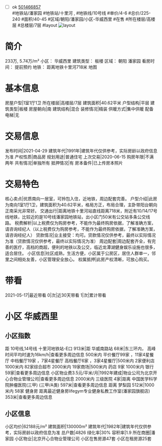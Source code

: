 - [ ] ok [501466857](https://bj.5i5j.com/ershoufang/501466857.html)  
 #地铁站/潘家园 #地铁站/十里河 ,  #地铁线/10号线
#单价/4-6 #总价/225-240 #面积/40-45   #区域/朝阳/潘家园/小区-华威西里 #在售 #所在楼层/高楼层 #总楼层/7层 #layout 
![layout](http://image2a.5i5j.com/bdir/layout/0fdca6aa41994283b7ce7502242537c6.jpg_P5.jpg) 
# 简介 
 233万,  5.74万/m² 
小区： 华威西里
建筑类型： 板楼
区域： 朝阳 潘家园
看房时间： 提前预约
地铁： 距离地铁十里河718米 地图
# 基本信息 
 房屋户型|1室1厅1卫
所在楼层|高楼层/7层
建筑面积|40.62平米
户型结构|平层
建筑类型|板楼
房屋朝向|南
建筑结构|混合
装修情况|精装
供暖方式|集中供暖
配备电梯|无
# 交易信息 
 发布时间|2021-04-29
建筑年代|1991年|建筑年代仅供参考，实际房龄以政府信息为准
产权性质|商品房
规划用途|普通住宅
上次交易|2020-06-15
购房年限|不满两年
共有情况|单独所有
抵押情况|有
房本备件|已上传房本照片
# 交易特色 
 核心卖点|优质南向一居室，可拎包入住，近地铁，周边配套完善。
户型介绍|此房为南向1室1厅1卫，建筑面积为40.62平米，格局方正，布局合理，主卧带阳台朝向正南采光非常好。
交通出行|距离地铁十里河站直线距离718米，附近有10/14/17号线地铁，比较近的是10号线潘家园地铁站，出小区门50米有公交站多条公交线路。
税费解析|以上税费仅为购房参考，不能作为最终购房依据，了解准确方案，请咨询经纪人（以上税费仅为购房参考，不能作为最终购房依据，了解准确方案，请咨询经纪人）
贷款情况|业主接受：均可。贷款情况仅供参考，最终以实际情况为准（贷款情况仅供参考，最终以实际情况为准）
周边配套|周边配套齐全，有完善的医疗，高档的商超，便利的地铁以及公交，临近龙潭湖健身娱乐设施也很多，适合居住。
小区信息|社区成熟，生活方便，小区属于公房区，居住人群单一，邻里之间相处友善，小区管理安全放心。
权属抵押|此房产权清晰，可放心购买。
# 带看 
 2021-05-17|最近带看	 0|次|近30天带看	 1|次|累计带看
# 小区 华威西里
## 小区指数 
 距 10号线,14号线 十里河地铁站-E口 913米|距 华威南路站 68米|东三环内， 高峰时间平均时速为16km/h|查看更多周边信息
500米内 平价餐厅99家 ，11家4星餐厅
中档餐厅19家 ，7家4星餐厅
高档餐厅6家 ，3家4星餐厅|500米内 2家便利店
1000米内 82家综合超市
2000米内 19家商场|500米内 药店 9家
1000米内 银行 59家|查看更多周边信息
小区物业费3.5元/平米/月|1992年建成|物业公司为北京开心合物业管理公司|查看更多周边信息
2000米内 三级医院 4家|距离 中国医学科学院肿瘤医院(三甲) (三甲/A类) 597米|查看更多周边信息
距离 梦梨园 512米|1000米内 58家 健身房
距离最近健身房lifegym专业健身私教工作室(潘家园旗舰店) 353米|查看更多周边信息
## 小区信息 
 小区均价|62188元/m²
建筑面积|130000m²
建筑年代|1982年|建筑年代仅供参考，实际房龄以政府信息为准
总户数|4826
绿化率|30%
容积率|1.9
所在商圈|潘家园
小区物业|北京开心合物业管理公司
小区在售房源47套
小区在租房源25套
